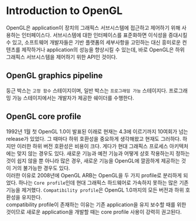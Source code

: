 # Introduction to OpenGL

OpenGL은 application이 장치의 그래픽스 서브시스템에 접근하고 제어하기 위해 사용하는 인터페이스다. 서브시스템에 대한 인터페이스를 표준화하면 이식성을 증대시킬 수 있고, 소프트웨어 개발자들은 기반 플랫폼의 세부사항을 고민하는 대신 흥미로운 컨텐츠를 제작하거나 application의 성능을 향상시킬 수 있는데, 바로 OpenGL은 하위 그래픽스 서브시스템을 제어하기 위한 API인 것이다.

## OpenGL graphics pipeline



둥근 박스는 `고정 함수` 스테이지이며, 일반 박스는 `프로그래밍 가능` 스테이지다. 프로그래밍 가능 스테이지에서는 개발자가 제공한 쉐이더를 수행한다.  

## OpenGL core profile

1992년 1월 첫 OpenGL 1.0이 발표된 이래로 현재는 4.3에 이르기까지 10여회가 넘는 release가 있었다. 그 때마다 하위 호환성을 중요하게 생각해왔고 현재도 그러하다. 하지만 이러한 하위 버전 호환성은 비용이 크다. 게다가 현대 그래픽스 프로세스 아키텍처에는 맞지 않는 경우도 있다. 새로운 기능과 예전 기능과 어떻게 상호 작용하는지 정하는 것이 쉽지 않을 뿐 아니라 많은 경우, 새로운 기능을 OpenGL에 깔끔하게 제공하는 것이 거의 불가능한 경우도 있다.  
이러한 이유로 2008년에 OpenGL ARB는 OpenGL을 두 가지 profile로 분리하게 되었다. 하나는 `Core profile`인데 현대 그래픽스 하드웨어로 가속하지 못하는 많은 기존 기능을 제거했다. `Compatibility profile`은 OpenGL 1.0까지의 모든 버전과 하위 호환성을 유지한다.  
compatibility profile이 존재하는 이유는 기존 application을 유지 보수할 때를 위한 것이므로 새로운 application을 개발할 때는 core profile 사용이 강력히 권고된다.
